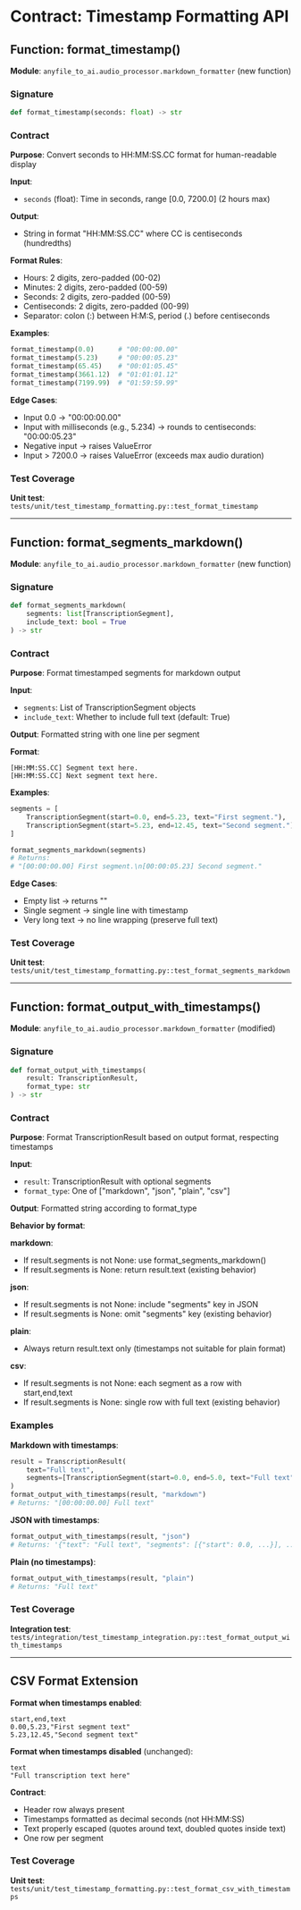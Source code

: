 # Contract: Timestamp Formatting API

## Function: format_timestamp()

**Module**: `anyfile_to_ai.audio_processor.markdown_formatter` (new function)

### Signature

```python
def format_timestamp(seconds: float) -> str
```

### Contract

**Purpose**: Convert seconds to HH:MM:SS.CC format for human-readable display

**Input**:
- `seconds` (float): Time in seconds, range [0.0, 7200.0] (2 hours max)

**Output**:
- String in format "HH:MM:SS.CC" where CC is centiseconds (hundredths)

**Format Rules**:
- Hours: 2 digits, zero-padded (00-02)
- Minutes: 2 digits, zero-padded (00-59)
- Seconds: 2 digits, zero-padded (00-59)
- Centiseconds: 2 digits, zero-padded (00-99)
- Separator: colon (:) between H:M:S, period (.) before centiseconds

**Examples**:
```python
format_timestamp(0.0)      # "00:00:00.00"
format_timestamp(5.23)     # "00:00:05.23"
format_timestamp(65.45)    # "00:01:05.45"
format_timestamp(3661.12)  # "01:01:01.12"
format_timestamp(7199.99)  # "01:59:59.99"
```

**Edge Cases**:
- Input 0.0 → "00:00:00.00"
- Input with milliseconds (e.g., 5.234) → rounds to centiseconds: "00:00:05.23"
- Negative input → raises ValueError
- Input > 7200.0 → raises ValueError (exceeds max audio duration)

### Test Coverage

**Unit test**: `tests/unit/test_timestamp_formatting.py::test_format_timestamp`

---

## Function: format_segments_markdown()

**Module**: `anyfile_to_ai.audio_processor.markdown_formatter` (new function)

### Signature

```python
def format_segments_markdown(
    segments: list[TranscriptionSegment],
    include_text: bool = True
) -> str
```

### Contract

**Purpose**: Format timestamped segments for markdown output

**Input**:
- `segments`: List of TranscriptionSegment objects
- `include_text`: Whether to include full text (default: True)

**Output**: Formatted string with one line per segment

**Format**:
```
[HH:MM:SS.CC] Segment text here.
[HH:MM:SS.CC] Next segment text here.
```

**Examples**:

```python
segments = [
    TranscriptionSegment(start=0.0, end=5.23, text="First segment."),
    TranscriptionSegment(start=5.23, end=12.45, text="Second segment."),
]

format_segments_markdown(segments)
# Returns:
# "[00:00:00.00] First segment.\n[00:00:05.23] Second segment."
```

**Edge Cases**:
- Empty list → returns ""
- Single segment → single line with timestamp
- Very long text → no line wrapping (preserve full text)

### Test Coverage

**Unit test**: `tests/unit/test_timestamp_formatting.py::test_format_segments_markdown`

---

## Function: format_output_with_timestamps()

**Module**: `anyfile_to_ai.audio_processor.markdown_formatter` (modified)

### Signature

```python
def format_output_with_timestamps(
    result: TranscriptionResult,
    format_type: str
) -> str
```

### Contract

**Purpose**: Format TranscriptionResult based on output format, respecting timestamps

**Input**:
- `result`: TranscriptionResult with optional segments
- `format_type`: One of ["markdown", "json", "plain", "csv"]

**Output**: Formatted string according to format_type

**Behavior by format**:

**markdown**:
- If result.segments is not None: use format_segments_markdown()
- If result.segments is None: return result.text (existing behavior)

**json**:
- If result.segments is not None: include "segments" key in JSON
- If result.segments is None: omit "segments" key (existing behavior)

**plain**:
- Always return result.text only (timestamps not suitable for plain format)

**csv**:
- If result.segments is not None: each segment as a row with start,end,text
- If result.segments is None: single row with full text (existing behavior)

### Examples

**Markdown with timestamps**:
```python
result = TranscriptionResult(
    text="Full text",
    segments=[TranscriptionSegment(start=0.0, end=5.0, text="Full text")]
)
format_output_with_timestamps(result, "markdown")
# Returns: "[00:00:00.00] Full text"
```

**JSON with timestamps**:
```python
format_output_with_timestamps(result, "json")
# Returns: '{"text": "Full text", "segments": [{"start": 0.0, ...}], ...}'
```

**Plain (no timestamps)**:
```python
format_output_with_timestamps(result, "plain")
# Returns: "Full text"
```

### Test Coverage

**Integration test**: `tests/integration/test_timestamp_integration.py::test_format_output_with_timestamps`

---

## CSV Format Extension

**Format when timestamps enabled**:
```csv
start,end,text
0.00,5.23,"First segment text"
5.23,12.45,"Second segment text"
```

**Format when timestamps disabled** (unchanged):
```csv
text
"Full transcription text here"
```

**Contract**:
- Header row always present
- Timestamps formatted as decimal seconds (not HH:MM:SS)
- Text properly escaped (quotes around text, doubled quotes inside text)
- One row per segment

### Test Coverage

**Unit test**: `tests/unit/test_timestamp_formatting.py::test_format_csv_with_timestamps`

